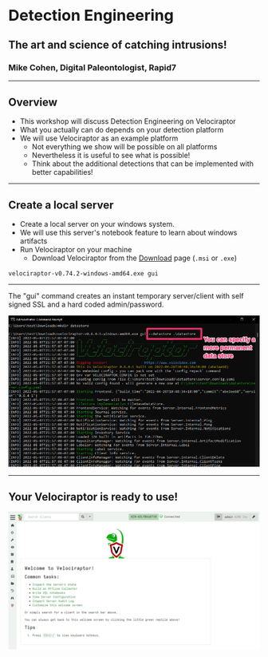 <!-- .slide: class="title" -->

<h1 style="font-size: 4ex">Detection Engineering</h1>

<div class="inset">

## The art and science of catching intrusions!

### Mike Cohen, Digital Paleontologist, Rapid7

</div>

---

<!-- content -->

## Overview

* This workshop will discuss Detection Engineering on Velociraptor
* What you actually can do depends on your detection platform
* We will use Velociraptor as an example platform
   * Not everything we show will be possible on all platforms
   * Nevertheless it is useful to see what is possible!
   * Think about the additional detections that can be implemented
     with better capabilities!

---

<!-- content -->
## Create a local server

* Create a local server on your windows system.
* We will use this server's notebook feature to learn about windows artifacts
* Run Velociraptor on your machine
    * Download Velociraptor from the
      [Download](https://docs.velociraptor.app/downloads/) page (`.msi`
      or `.exe`)

```
velociraptor-v0.74.2-windows-amd64.exe gui
```

---

<!-- .slide: class="full_screen_diagram" -->

The "gui" command creates an instant temporary server/client with self
  signed SSL and a hard coded admin/password.

![](/modules/gui_tour/velociraptor-gui.png)

---

<!-- .slide: class="full_screen_diagram" -->
## Your Velociraptor is ready to use!

![](/modules/gui_tour/GUI.png)
